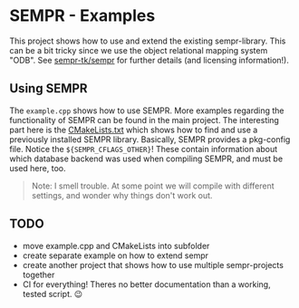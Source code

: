 # SEMPR - Examples
This project shows how to use and extend the existing sempr-library. This can be a bit tricky since we use the object relational mapping system "ODB". See  [sempr-tk/sempr](http://github.com/sempr-tk/sempr) for further details (and licensing information!).

## Using SEMPR
The `example.cpp` shows how to use SEMPR. More examples regarding the functionality of SEMPR can be found in the main project. The interesting part here is the [CMakeLists.txt](CMakeLists.txt) which shows how to find and use a previously installed SEMPR library. Basically, SEMPR provides a pkg-config file. Notice the `${SEMPR_CFLAGS_OTHER}`! These contain information about which database backend was used when compiling SEMPR, and must be used here, too.

> Note: I smell trouble. At some point we will compile with different settings, and wonder why things don't work out.

## TODO
- move example.cpp and CMakeLists into subfolder
- create separate example on how to extend sempr
- create another project that shows how to use multiple sempr-projects together
- CI for everything! Theres no better documentation than a working, tested script. :wink:
